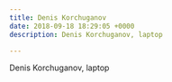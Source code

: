 ```yaml
---
title: Denis Korchuganov
date: 2018-09-18 18:29:05 +0000
description: Denis Korchuganov, laptop

---
```

Denis Korchuganov, laptop